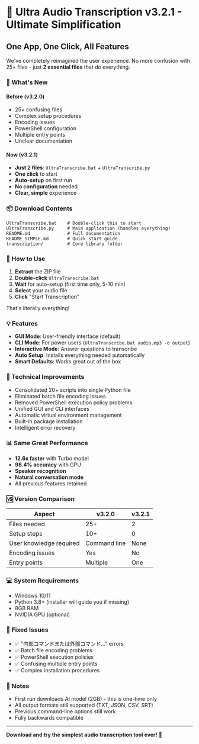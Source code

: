 # 🎯 Ultra Audio Transcription v3.2.1 - Ultimate Simplification

## One App, One Click, All Features

We've completely reimagined the user experience. No more confusion with 25+ files - just **2 essential files** that do everything.

### 🚀 What's New

#### Before (v3.2.0)
- 25+ confusing files
- Complex setup procedures  
- Encoding issues
- PowerShell configuration
- Multiple entry points
- Unclear documentation

#### Now (v3.2.1)
- **Just 2 files**: `UltraTranscribe.bat` + `UltraTranscribe.py`
- **One click** to start
- **Auto-setup** on first run
- **No configuration** needed
- **Clear, simple** experience

### 📦 Download Contents

```
UltraTranscribe.bat    # Double-click this to start
UltraTranscribe.py     # Main application (handles everything)
README.md              # Full documentation
README_SIMPLE.md       # Quick start guide
transcription/         # Core library folder
```

### 🎯 How to Use

1. **Extract** the ZIP file
2. **Double-click** `UltraTranscribe.bat`
3. **Wait** for auto-setup (first time only, 5-10 min)
4. **Select** your audio file
5. **Click** "Start Transcription"

That's literally everything!

### 💡 Features

- **GUI Mode**: User-friendly interface (default)
- **CLI Mode**: For power users (`UltraTranscribe.bat audio.mp3 -o output`)
- **Interactive Mode**: Answer questions to transcribe
- **Auto Setup**: Installs everything needed automatically
- **Smart Defaults**: Works great out of the box

### 🔧 Technical Improvements

- Consolidated 20+ scripts into single Python file
- Eliminated batch file encoding issues
- Removed PowerShell execution policy problems
- Unified GUI and CLI interfaces
- Automatic virtual environment management
- Built-in package installation
- Intelligent error recovery

### 📊 Same Great Performance

- **12.6x faster** with Turbo model
- **98.4% accuracy** with GPU
- **Speaker recognition**
- **Natural conversation mode**
- All previous features retained

### 🆚 Version Comparison

| Aspect | v3.2.0 | v3.2.1 |
|--------|--------|---------|
| Files needed | 25+ | 2 |
| Setup steps | 10+ | 0 |
| User knowledge required | Command line | None |
| Encoding issues | Yes | No |
| Entry points | Multiple | One |

### 💻 System Requirements

- Windows 10/11
- Python 3.8+ (installer will guide you if missing)
- 8GB RAM
- NVIDIA GPU (optional)

### 🐛 Fixed Issues

- ✅ "内部コマンドまたは外部コマンド..." errors
- ✅ Batch file encoding problems
- ✅ PowerShell execution policies
- ✅ Confusing multiple entry points
- ✅ Complex installation procedures

### 📝 Notes

- First run downloads AI model (2GB) - this is one-time only
- All output formats still supported (TXT, JSON, CSV, SRT)
- Previous command-line options still work
- Fully backwards compatible

---

**Download and try the simplest audio transcription tool ever!** 🎉